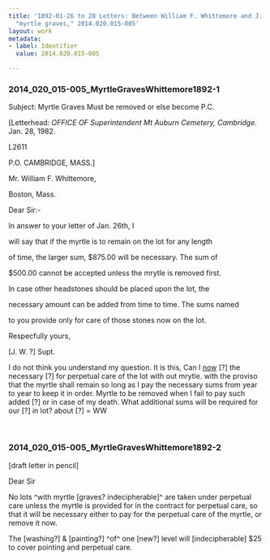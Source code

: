 ```yaml
---
title: '1892-01-26 to 28 Letters: Between William F. Whittemore and J. W. Lovering,
  "myrtle graves," 2014.020.015-005'
layout: work
metadata:
- label: Identifier
  value: 2014.020.015-005

---
```

<div class="pages">
<div id="page-1485725">
<h3><a name="page-1485725">2014_020_015-005_MyrtleGravesWhittemore1892-1</a></h3>
<div class="page-content">
<p>Subject: Myrtle Graves Must be removed or else become P.C.</p>
<p>[Letterhead:<span class='line-break'> </span><i> OFFICE OF</i><span class='line-break'> </span><i>Superintendent Mt Auburn Cemetery,</i><span class='line-break'> </span><i>Cambridge.</i> Jan. 28, 1982.</p>
<p>L<span class='line-break'></span>2611</p>
<p>P.O. CAMBRIDGE, MASS.]</p>
<p>Mr. William F. Whittemore,</p>
<p>Boston, Mass.</p>
<p>Dear Sir:-</p>
<p>In answer to your letter of Jan. 26th, I</p>
<p>will say that if the myrtle is to remain on the lot for any length</p>
<p>of time, the larger sum, $875.00 will be necessary.  The sum of</p>
<p>$500.00 cannot be accepted unless the mrytle is removed first.</p>
<p>In case other headstones should be placed upon the lot, the</p>
<p>necessary amount can be added from time to time. The sums named</p>
<p>to you provide only for care of those stones now on the lot.</p>
<p>Respecfully yours,</p>
<p>[J. W. ?] Supt.</p>
<p>I do not think you understand my question.<span class='line-break'> </span>It is this, Can I <u>now</u> [?] the necessary [?]<span class='line-break'> </span>for perpetual care of the lot with out mrytle. with<span class='line-break'> </span>the proviso that the myrtle shall remain so long<span class='line-break'> </span>as I pay the necessary sums from year to year to<span class='line-break'> </span>keep it in order.  Myrtle to be removed when I fail to pay<span class='line-break'> </span>such added [?] or in case of my death.  What additional<span class='line-break'> </span>sums will be required for our  [?] in lot? <span class='line-break'> </span>about [?] = WW<span class='line-break'> </span></p>
</div>
</div>
<br />
<div id="page-1485726">
<h3><a name="page-1485726">2014_020_015-005_MyrtleGravesWhittemore1892-2</a></h3>
<div class="page-content">
<p>[draft letter in pencil]</p>
<p>Dear Sir</p>
<p>No lots ^with myrtle [graves? indecipherable]^ are taken under<span class='line-break'> </span>perpetual care unless the<span class='line-break'> </span>myrtle is provided for in the contract<span class='line-break'> </span>for perpetual care, so that it will be<span class='line-break'> </span>necessary either to pay for the perpetual<span class='line-break'> </span>care of the myrtle, or remove it now.</p>
<p>The [washing?] &amp; [painting?] ^of^ one [new?] level<span class='line-break'> </span>will [indecipherable] $25 to cover pointing and perpetual care.</p>
</div>
</div>
<br />
</div>
